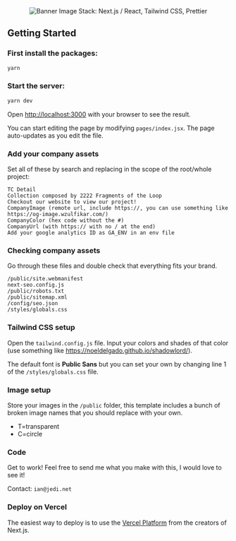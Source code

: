 <div align="center">
  <img src="https://cdn.discordapp.com/attachments/784637379830218752/838280225468842014/Template.png" alt="Banner Image">
Stack: Next.js / React, Tailwind CSS, Prettier 
</div>

## Getting Started

### First install the packages:

```bash
yarn
```

### Start the server:

```bash
yarn dev
```

Open [http://localhost:3000](http://localhost:3000) with your browser to see the result.

You can start editing the page by modifying `pages/index.jsx`. The page auto-updates as you edit the file.

### Add your company assets

Set all of these by search and replacing in the scope of the root/whole project:

```
TC Detail
Collection composed by 2222 Fragments of the Loop
Checkout our website to view our project!
CompanyImage (remote url, include https://, you can use something like https://og-image.wzulfikar.com/)
CompanyColor (hex code without the #)
CompanyUrl (with https:// with no / at the end)
Add your google analytics ID as GA_ENV in an env file
```

### Checking company assets

Go through these files and double check that everything fits your brand.

```
/public/site.webmanifest
next-seo.config.js
/public/robots.txt
/public/sitemap.xml
/config/seo.json
/styles/globals.css
```

### Tailwind CSS setup

Open the `tailwind.config.js` file.
Input your colors and shades of that color (use something like https://noeldelgado.github.io/shadowlord/).

The default font is **Public Sans** but you can set your own by changing line 1 of the `/styles/globals.css` file.

### Image setup

Store your images in the `/public` folder, this template includes a bunch of broken image names that you should replace with your own.

- T=transparent
- C=circle

### Code

Get to work! Feel free to send me what you make with this, I would love to see it!

Contact: `ian@jedi.net`

### Deploy on Vercel

The easiest way to deploy is to use the [Vercel Platform](https://vercel.com/) from the creators of Next.js.
